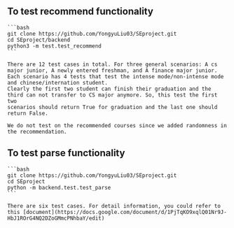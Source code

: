 ## To test recommend functionality
    ```bash
    git clone https://github.com/YongyuLiu03/SEproject.git
    cd SEproject/backend
    python3 -m test.test_recommend
    ```

    There are 12 test cases in total. For three general scenarios: A cs major junior, A newly entered freshman, and A finance major junior.
    Each scenario has 4 tests that test the intense mode/non-intense mode and chinese/internation student.
    Clearly the first two student can finish their graduation and the third can not transfer to CS major anymore. So, this test the first two
    scenarios should return True for graduation and the last one should return False.

    We do not test on the recommended courses since we added randomness in the recommendation.


## To test parse functionality
    ```bash
    git clone https://github.com/YongyuLiu03/SEproject.git
    cd SEproject
    python -m backend.test.test_parse
    ```

    There are six test cases. For detail information, you could refer to this [document](https://docs.google.com/document/d/1PjTqKO9xqlQ01Nr9J-HbJ1ROrG4NQ2DZoGMmcPNhbaY/edit)
